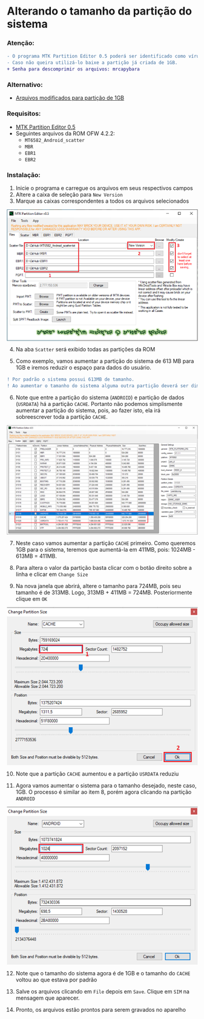 # Alterando o tamanho da partição do sistema

### Atenção:
```diff
- O programa MTK Partition Editor 0.5 poderá ser identificado como vírus.
- Caso não queira utilizá-lo baixe a partição já criada de 1GB.
+ Senha para descomprimir os arquivos: mrcapybara
```

### Alternativo:
- <a href="">Arquivos modificados para partição de 1GB</a>

### Requisitos:

- <a href="">MTK Partition Editor 0.5</a>
- Seguintes arquivos da ROM OFW 4.2.2:
  - ```MT6582_Android_scatter```
  - ```MBR```
  - ```EBR1```
  - ```EBR2```

### Instalação:

1. Inicie o programa e carregue os arquivos em seus respectivos campos
2. Altere a caixa de seleção para ```New Version```
3. Marque as caixas correspondentes a todos os arquivos selecionados

<p align="center" width="500"><img align="center" src="/Imagens/MTSYS-01.PNG"/></p>

4. Na aba ```Scatter``` será exibido todas as partições da ROM

5. Como exemplo, vamos aumentar a partição do sistema de 613 MB para 1GB e iremos reduzir o espaço para dados do usuário.

```diff
! Por padrão o sistema possui 613MB de tamanho.
! Ao aumentar o tamanho do sistema alguma outra partição deverá ser diminuída.
```

6. Note que entre a partição do sistema (```ANDROID```) e partição de dados (```USRDATA```) há a partição ```CACHE```. 
Portanto não podemos simplismente aumentar a partição do sistema, pois, ao fazer isto, ela irá sobreescrever toda a 
partição ```CACHE```.

<p align="center" width="500"><img align="center" src="/Imagens/MTSYS-02.PNG"/></p>

7. Neste caso vamos aumentar a partição ```CACHE``` primeiro. Como queremos 1GB para o sistema, teremos que aumentá-la em 411MB, 
pois: 1024MB - 613MB = 411MB.

8. Para altera o valor da partição basta clicar com o botão direito sobre a linha e clicar em ```Change Size```

9. Na nova janela que abrirá, altere o tamanho para 724MB, pois seu tamanho é de 313MB. Logo, 313MB + 411MB = 724MB.
Posteriormente clique em ```OK```

<p align="center" width="500"><img align="center" src="/Imagens/MTSYS-03.PNG"/></p>

10. Note que a partição ```CACHE``` aumentou e a partição ```USRDATA``` reduziu

11. Agora vamos aumentar o sistema para o tamanho desejado, neste caso, 1GB. O processo é similar ao item 8, porém agora 
clicando na partição ```ANDROID```

<p align="center" width="500"><img align="center" src="/Imagens/MTSYS-04.PNG"/></p>

12. Note que o tamanho do sistema agora é de 1GB e o tamanho do ```CACHE``` voltou ao que estava por padrão

13. Salve os arquivos clicando em ```File``` depois em ```Save```. Clique em ```SIM``` na mensagem que aparecer. 

14. Pronto, os arquivos estão prontos para serem gravados no aparelho











